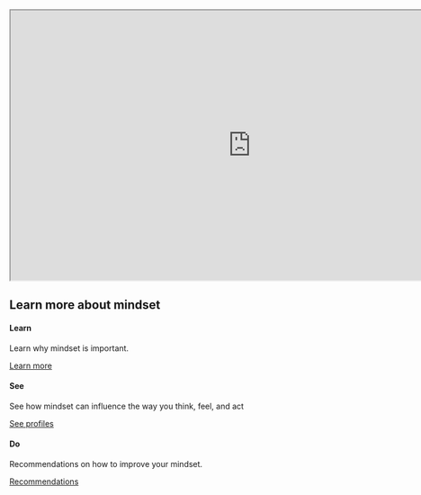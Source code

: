 <link rel="stylesheet" type="text/css" href="https://maxcdn.bootstrapcdn.com/font-awesome/4.5.0/css/font-awesome.min.css">
<link rel="stylesheet" href="http://srl.daacs.net/css/bootstrap.min.css">
<script src="https://maxcdn.bootstrapcdn.com/bootstrap/3.3.4/js/bootstrap.min.js"></script>

<div class="embed-responsive embed-responsive-16by9"><iframe width="853" height="480" src="https://www.youtube.com/embed/xe4U4f5aP7s?autoplay=0"></iframe></div>

<div class="row">
         <div class="col-lg-12">
             <h2 class="page-header">Learn more about mindset</h2>
         </div>
         <div class="col-md-4 col-sm-6">
             <div class="panel panel-default text-center">
                 <div class="panel-heading">
                     <span class="fa-stack fa-5x">
                           <i class="fa fa-circle fa-stack-2x text-primary"></i>
                           <i class="fa fa-info fa-stack-1x fa-inverse"></i>
                     </span>
                 </div>
                 <div class="panel-body">
                     <h4>Learn</h4>
                     <p>Learn why mindset is important.</p>
                     <a href="http://srl.daacs.net/mindset_influence.html" class="btn btn-primary" target="_blank">Learn more</a>
                 </div>
             </div>
         </div>
         <div class="col-md-4 col-sm-6">
             <div class="panel panel-default text-center">
                 <div class="panel-heading">
                     <span class="fa-stack fa-5x">
                           <i class="fa fa-circle fa-stack-2x text-primary"></i>
                           <i class="fa fa-eye fa-stack-1x fa-inverse"></i>
                     </span>
                 </div>
                 <div class="panel-body">
                     <h4>See</h4>
                     <p>See how mindset can influence the way you think, feel, and act</p>
                     <a href="http://srl.daacs.net/mindset_profile.html" class="btn btn-primary" target="_blank">See profiles</a>
                 </div>
             </div>
         </div>
         <div class="col-md-4 col-sm-6">
             <div class="panel panel-default text-center">
                 <div class="panel-heading">
                     <span class="fa-stack fa-5x">
                           <i class="fa fa-circle fa-stack-2x text-primary"></i>
                           <i class="fa fa-check-square-o fa-stack-1x fa-inverse"></i>
                     </span>
                 </div>
                 <div class="panel-body">
                     <h4>Do</h4>
                     <p>Recommendations on how to improve your mindset.</p>
                     <a href="http://srl.daacs.net/mindset_recommendations.html" class="btn btn-primary" target="_blank">Recommendations</a>
                 </div>
             </div>
         </div>
</div>
